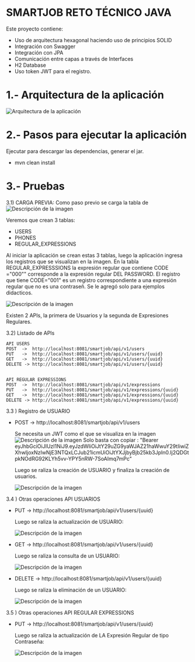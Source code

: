 # SMARTJOB RETO TÉCNICO JAVA

Este proyecto contiene:

- Uso de arquitectura hexagonal haciendo uso de principios SOLID
- Integración con Swagger
- Integración con JPA
- Comunicación entre capas a través de Interfaces
- H2 Database
- Uso token JWT para el registro.

# 1.- Arquitectura de la aplicación
![Arquitectura de la aplicación](/images/pag0_0.jpg)

# 2.- Pasos para ejecutar la aplicación

Ejecutar para descargar las dependencias, generar el jar.

- mvn clean install


# 3.- Pruebas

3.1) CARGA PREVIA: Como paso previo se carga la tabla de 
![Descripción de la imagen](/images/pag1_1.jpg)

Veremos que crean 3 tablas:
- USERS
- PHONES
- REGULAR_EXPRESSIONS

Al iniciar la aplicación se crean estas 3 tablas, luego la aplicación  ingresa los registros que se visualizan en la imagen. 
En la tabla REGULAR_EXPRESSSIONS la expresión regular que contiene CODE ="000"" corresponde a la expresión regular DEL PASSWORD. El registro que tiene CODE="001" es un registro correspondiente a una expresión regular que no es una contraseñ. Se le agregó solo para ejemplos didacticos.


![Descripción de la imagen](/images/pag4_0.jpg)


Existen 2 APIs, la primera de Usuarios y la segunda de Expresiones Regulares.


3.2) Listado de APIs 
```
API USERS
POST  ->  http://localhost:8081/smartjob/api/v1/users
PUT   ->  http://localhost:8081/smartjob/api/v1/users/{uuid}
GET   ->  http://localhost:8081/smartjob/api/v1/users/{uuid}
DELETE -> http://localhost:8081/smartjob/api/v1/users/{uuid}


API REGULAR EXPRESSIONS
POST  ->  http://localhost:8081/smartjob/api/v1/expressions
PUT   ->  http://localhost:8081/smartjob/api/v1/expressions/{uuid}
GET   ->  http://localhost:8081/smartjob/api/v1/expressions/{uuid}
DELETE -> http://localhost:8081/smartjob/api/v1/expressions/{uuid}
```
3.3 ) Registro de USUARIO
- POST  ->  http://localhost:8081/smartjob/api/v1/users

   Se necesita un JWT como el que se visualiza en la imagen
  ![Descripción de la imagen](/images/pag2_0.jpg)
   Solo basta con copiar :  "Bearer eyJhbGciOiJIUzI1NiJ9.eyJzdWIiOiJtY29uZG9yaWJAZ21haWwuY29tIiwiZXhwIjoxNzIwNjE3NTQxLCJub21icmUiOiJtYXJjbyBjb25kb3JpIn0.Ij2QDGtpkNOdRG92KLYh5vv-YPY5nRW-7SoAImq7mPc"

   Luego se raliza la creación de USUARIO y finaliza la creación de usuarios.

  ![Descripción de la imagen](/images/pag2_1.jpg)

3.4 ) Otras operaciones API USUARIOS

- PUT  ->  http://localhost:8081/smartjob/api/v1/users/{uuid}

   Luego se raliza la actualización de USUARIO:

  ![Descripción de la imagen](/images/pag2_2.jpg)

- GET  ->  http://localhost:8081/smartjob/api/v1/users/{uuid}

   Luego se raliza la consulta de un USUARIO:

  ![Descripción de la imagen](/images/pag2_3.jpg)

- DELETE  ->  http://localhost:8081/smartjob/api/v1/users/{uuid}

   Luego se raliza la eliminación de un USUARIO:

  ![Descripción de la imagen](/images/pag2_4.jpg)

3.5 ) Otras operaciones API REGULAR EXPRESSIONS

- PUT  ->  http://localhost:8081/smartjob/api/v1/users/{uuid}

  Luego se raliza la actualización de LA Expresión Regular de tipo Contraseña:

  ![Descripción de la imagen](/images/pag5_0.jpg) 

